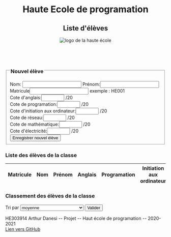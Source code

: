 <!DOCTYPE html>
<html lang="fr">
<head>
    <meta charset="UTF-8">
    <title>projet</title>
    <script src="js/projet.js"></script>
    <link rel="stylesheet" href="css/projet.css" type="text/css">
</head>
<body onload="listeEleve()">
    <header>
        <h1>
            Haute Ecole de programation
        </h1>
        <h2>
            Liste d'élèves
        </h2>
        <img src="image/copie.jpg" alt="logo de la haute école">
    </header>
    <main>
      <section>
        <form action="#" onSubmit="return ajouterEleve ()">
          <fieldset>
            <legend><h3>Nouvel élève</h3></legend>
            <!---nom --->
            <label for="nom">Nom:</label>
            <input type="text" id="nom" name="nom" required>
            <!---prénom --->
            <label for="nom">Prénom:</label><input type="text" id="prenom" name="prenom" required><br>
            <!---matricule--->
            <label for="nom">Matricule</label><input type="text" id="matricule" name="matricule"  >
            <label for="nom">exemple : HE001</label>
            <br>
            <!---cote anglais --->
            <label for="nom">Cote d'anglais:</label><input type="number" id="ang" name="ang" min="0" max="20" step="0.5" required>
            <label for="nom">/20</label>
            <br>
            <!---cote progra --->
            <label for="nom">Cote de programation:</label><input type="number" id="progra" name="progra" min="0" max="20" step="0.5" required>
            <label for="nom">/20</label>
            <br>
            <!---cote init PC --->
            <label for="nom">Cote d'initiation aux ordinateur:</label><input type="number" id="initPc" name="initPc" min="0" max="20" step="0.5" required>
            <label for="nom">/20</label>
            <br>
            <!---cote reseau --->
            <label for="nom">Cote de réseau:</label><input type="number" id="reseau" name="reseau" min="0" max="20" step="0.5" required>
            <label for="nom">/20</label>
            <br>
            <!---cote math --->
            <label for="nom">Cote de mathématique:</label><input type="number" id="math" name="math" min="0" max="20" step="0.5" required>
            <label for="nom">/20</label>
            <br>
            <!---cote elec --->
            <label for="nom">Cote d'électricité:</label><input type="number" id="elec" name="elec" min="0" max="20" step="0.5"  required>
            <label for="nom">/20</label>
            <br>
            <!---boutons --->
            <input type="submit" value="Enregistrer nouvel élève">
          </fieldset>
        </form>
      </section>
      <section>
        <div>
          <h3>
            Liste des élèves de la classe
          </h3>
          <table>
            <thead>
            <tr>
              <th>Matricule</th>
              <th>Nom</th>
              <th>Prénom</th>
              <th>Anglais</th>
              <th>Programation</th>
              <th>Initiation aux ordinateur</th>
              <th>Réseau</th>
              <th>Mathématique</th>
              <th>Electricité</th>
              <th>Moyenne</th>
            </tr>
            </thead>
            <tbody id="creeTableau">
            </tbody>
          </table>
        </div>
      </section>
      <section>
        <div>
          <h3>
            Classement des élèves de la classe
          </h3>
          <label for="nom">Tri par</label>
          <select name="classement" id="trie">
            <option value="moyenne">moyenne</option>
            <option value="anglais">cote d'anglais</option>
            <option value="progra">cote de programation</option>
            <option value="initPc">cote d'initiation aux ordinateur</option>
            <option value="reseau">cote de réseau</option>
            <option value="math">cote de mathématique</option>
            <option value="elec">cote d'électricité </option>
          </select>
          <button type="button" onclick="trie();">Valider</button>
          <ol>
          </ol>
        </div>
      </section>
    </main>
    <footer>
       HE303914 Arthur Danesi -- Projet -- Haut école de programation -- 2020-2021
      <br><a href="https://github.com/arthurDanesi/Projet_liste_deleve" target="_blank">Lien vers GitHub</a>
    </footer>
</body>
</html>
